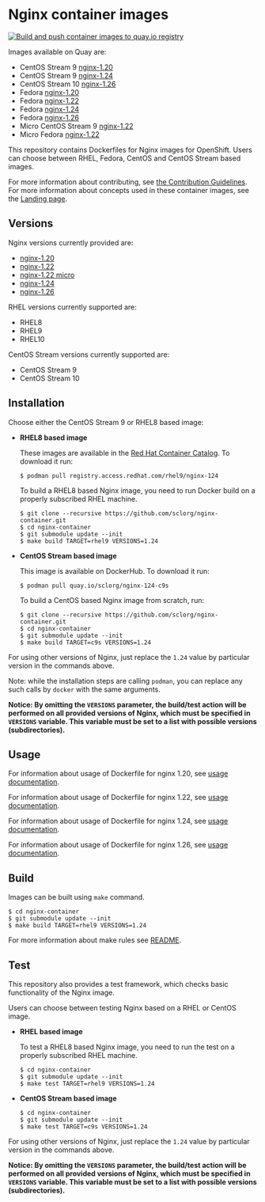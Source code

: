 Nginx container images
======================

[![Build and push container images to quay.io registry](https://github.com/sclorg/nginx-container/actions/workflows/build-and-push.yml/badge.svg)](https://github.com/sclorg/nginx-container/actions/workflows/build-and-push.yml)

Images available on Quay are:
* CentOS Stream 9 [nginx-1.20](https://quay.io/repository/sclorg/nginx-120-c9s)
* CentOS Stream 9 [nginx-1.24](https://quay.io/repository/sclorg/nginx-124-c9s)
* CentOS Stream 10 [nginx-1.26](https://quay.io/repository/sclorg/nginx-126-c10s)
* Fedora [nginx-1.20](https://quay.io/repository/fedora/nginx-120)
* Fedora [nginx-1.22](https://quay.io/repository/fedora/nginx-122)
* Fedora [nginx-1.24](https://quay.io/repository/fedora/nginx-124)
* Fedora [nginx-1.26](https://quay.io/repository/fedora/nginx-126)
* Micro CentOS Stream 9 [nginx-1.22](https://quay.io/repository/sclorg/nginx-122-micro-c9s)
* Micro Fedora [nginx-1.22](https://quay.io/repository/fedora/nginx-122-micro)


This repository contains Dockerfiles for Nginx images for OpenShift.
Users can choose between RHEL, Fedora, CentOS and CentOS Stream based images.

For more information about contributing, see
[the Contribution Guidelines](https://github.com/sclorg/welcome/blob/master/contribution.md).
For more information about concepts used in these container images, see the
[Landing page](https://github.com/sclorg/welcome).


Versions
--------
Nginx versions currently provided are:
* [nginx-1.20](1.20)
* [nginx-1.22](1.22)
* [nginx-1.22 micro](1.22-micro)
* [nginx-1.24](1.24)
* [nginx-1.26](1.26)

RHEL versions currently supported are:
* RHEL8
* RHEL9
* RHEL10

CentOS Stream versions currently supported are:
* CentOS Stream 9
* CentOS Stream 10


Installation
----------------------
Choose either the CentOS Stream 9 or RHEL8 based image:

*  **RHEL8 based image**

    These images are available in the [Red Hat Container Catalog](https://access.redhat.com/containers/#/registry.access.redhat.com/rhel8/nginx-124).
    To download it run:

    ```
    $ podman pull registry.access.redhat.com/rhel9/nginx-124
    ```

    To build a RHEL8 based Nginx image, you need to run Docker build on a properly
    subscribed RHEL machine.

    ```
    $ git clone --recursive https://github.com/sclorg/nginx-container.git
    $ cd nginx-container
    $ git submodule update --init
    $ make build TARGET=rhel9 VERSIONS=1.24
    ```

*  **CentOS Stream based image**

    This image is available on DockerHub. To download it run:

    ```
    $ podman pull quay.io/sclorg/nginx-124-c9s
    ```

    To build a CentOS based Nginx image from scratch, run:

    ```
    $ git clone --recursive https://github.com/sclorg/nginx-container.git
    $ cd nginx-container
    $ git submodule update --init
    $ make build TARGET=c9s VERSIONS=1.24
    ```

For using other versions of Nginx, just replace the `1.24` value by particular version
in the commands above.

Note: while the installation steps are calling `podman`, you can replace any such calls by `docker` with the same arguments.

**Notice: By omitting the `VERSIONS` parameter, the build/test action will be performed
on all provided versions of Nginx, which must be specified in  `VERSIONS` variable.
This variable must be set to a list with possible versions (subdirectories).**


Usage
-----

For information about usage of Dockerfile for nginx 1.20,
see [usage documentation](1.20).

For information about usage of Dockerfile for nginx 1.22,
see [usage documentation](1.22).

For information about usage of Dockerfile for nginx 1.24,
see [usage documentation](1.24).

For information about usage of Dockerfile for nginx 1.26,
see [usage documentation](1.26).

Build
-----
Images can be built using `make` command.

```
$ cd nginx-container
$ git submodule update --init
$ make build TARGET=rhel9 VERSIONS=1.24
```

For more information about make rules see [README](https://github.com/sclorg/container-common-scripts/blob/master/README.md).

Test
---------------------------------

This repository also provides a test framework, which checks basic functionality
of the Nginx image.

Users can choose between testing Nginx based on a RHEL or CentOS image.

*  **RHEL based image**

    To test a RHEL8 based Nginx image, you need to run the test on a properly
    subscribed RHEL machine.

    ```
    $ cd nginx-container
    $ git submodule update --init
    $ make test TARGET=rhel9 VERSIONS=1.24
    ```

*  **CentOS Stream based image**

    ```
    $ cd nginx-container
    $ git submodule update --init
    $ make test TARGET=c9s VERSIONS=1.24
    ```

For using other versions of Nginx, just replace the `1.24` value by particular version
in the commands above.

**Notice: By omitting the `VERSIONS` parameter, the build/test action will be performed
on all provided versions of Nginx, which must be specified in  `VERSIONS` variable.
This variable must be set to a list with possible versions (subdirectories).**
